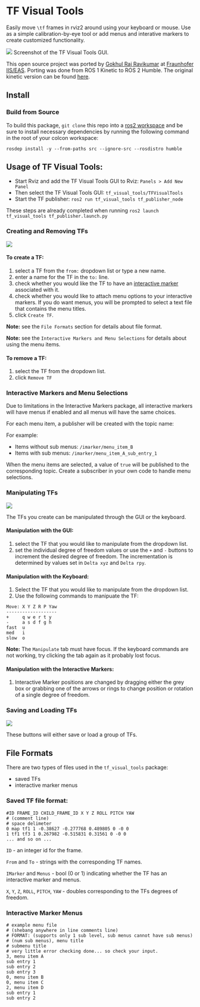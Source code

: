 # TF Visual Tools

Easily move `\tf` frames in rviz2 around using your keyboard or mouse. Use as a simple calibration-by-eye tool or add menus and interative markers to create customized functionality.

![](resources/demo.png)
Screenshot of the TF Visual Tools GUI.


This open source project was ported by [Gokhul Raj Ravikumar](https://github.com/Gokhulraj6200) at [Fraunhofer IIS/EAS](https://www.eas.iis.fraunhofer.de/).
Porting was done from ROS 1 Kinetic to ROS 2 Humble. The original kinetic version can be found [here](https://github.com/PickNikRobotics/tf_visual_tools). 

## Install

### Build from Source

To build this package, ``git clone`` this repo into a [ros2 workspace](https://docs.ros.org/en/humble/Tutorials/Beginner-Client-Libraries/Creating-A-Workspace/Creating-A-Workspace.html) and be sure to install necessary dependencies by running the following command in the root of your colcon workspace:

    rosdep install -y --from-paths src --ignore-src --rosdistro humble
## Usage of TF Visual Tools:

* Start Rviz and add the TF Visual Tools GUI to Rviz: `Panels > Add New Panel`
* Then select the TF Visual Tools GUI: `tf_visual_tools/TFVisualTools`
* Start the TF publisher: `ros2 run tf_visual_tools tf_publisher_node`

These steps are already completed when running `ros2 launch tf_visual_tools tf_publisher.launch.py`

### Creating and Removing TFs
![](resources/create_tab.png)

#### To create a TF:
1. select a TF from the `from:` dropdown list or type a new name.
2. enter a name for the TF in the `to:` line.
3. check whether you would like the TF to have an [interactive marker](http://wiki.ros.org/rviz/Tutorials/Interactive%20Markers%3A%20Getting%20Started) associated with it.
4. check whether you would like to attach menu options to your interactive markers. If you do want menus, you will be prompted to select a text file that contains the menu titles.
5. click `Create TF`.

**Note:** see the `File Formats` section for details about file format.

**Note:** see the `Interactive Markers and Menu Selections` for details about using the menu items.

#### To remove a TF:
1. select the TF from the dropdown list.
2. click `Remove TF`

### Interactive Markers and Menu Selections

Due to limitations in the Interactive Markers package, all interactive markers will have menus if enabled and all menus will have the same choices.

For each menu item, a publisher will be created with the topic name:

For example: 

* Items without sub menus: `/imarker/menu_item_B`
* Items with sub menus: `/imarker/menu_item_A_sub_entry_1`

When the menu items are selected, a value of `true` will be published to the corresponding topic. Create a subscriber in your own code to handle menu selections.

### Manipulating TFs
![](resources/manipulation_tab.png)

The TFs you create can be manipulated through the GUI or the keyboard.

#### Manipulation with the GUI:
1. select the TF that you would like to manipulate from the dropdown list.
2. set the individual degree of freedom values or use the `+` and `-` buttons to increment the desired degree of freedom. The incrementation is determined by values set in `Delta xyz` and `Delta rpy`.

#### Manipulation with the Keyboard:
1. Select the TF that you would like to manipulate from the dropdown list.
2. Use the following commands to manipuate the TF:

```
Move: X Y Z R P Yaw
-------------------
+     q w e r t y
-     a s d f g h
fast  u
med   i
slow  o
```

**Note:** The `Manipulate` tab must have focus. If the keyboard commands are not working, try clicking the tab again as it probably lost focus.

#### Manipulation with the Interactive Markers:
1. Interactive Marker positions are changed by dragging either the grey box or grabbing one of the arrows or rings to change position or rotation of a single degree of freedom.

### Saving and Loading TFs
![](resources/save_tab.png)

These buttons will either save or load a group of TFs.

## File Formats

There are two types of files used in the `tf_visual_tools` package:

* saved TFs
* interactive marker menus

### Saved TF file format:

```
#ID FRAME_ID CHILD_FRAME_ID X Y Z ROLL PITCH YAW
# (comment line)
# space delimeter
0 map tf1 1 -0.38627 -0.277768 0.489805 0 -0 0
1 tf1 tf3 1 0.267982 -0.515831 0.31561 0 -0 0
... and so on ...
```

`ID` - an integer id for the frame.

`From` and `To` - strings with the corresponding TF names.

`IMarker` and `Menus` - bool (0 or 1) indicating whether the TF has an interactive marker and menus.

`X`, `Y`, `Z`, `ROLL`, `PITCH`, `YAW` - doubles corresponding to the TFs degrees of freedom.

### Interactive Marker Menus

```
# example menu file
# (shebang anywhere in line comments line)
# FORMAT: (supports only 1 sub level, sub menus cannot have sub menus) 
# (num sub menus), menu title 
# submenu title
# very little error checking done... so check your input.
3, menu item A
sub entry 1
sub entry 2
sub entry 3
0, menu item B
0, menu item C
2, menu item D
sub entry 1
sub entry 2
```
